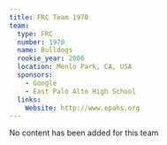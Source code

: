 ```yaml
---
title: FRC Team 1970
team:
  type: FRC
  number: 1970
  name: Bulldogs
  rookie_year: 2006
  location: Menlo Park, CA, USA
  sponsors:
    - Google
    - East Palo Alto High School
  links:
    Website: http://www.epahs.org
---
```

No content has been added for this team